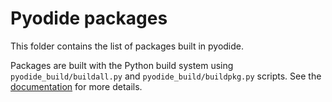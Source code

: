 # Pyodide packages

This folder contains the list of packages built in pyodide.

Packages are built with the Python build system
using `pyodide_build/buildall.py` and `pyodide_build/buildpkg.py` scripts.
See the [documentation](https://pyodide.org/en/stable/development/new-packages.html) for more details.
